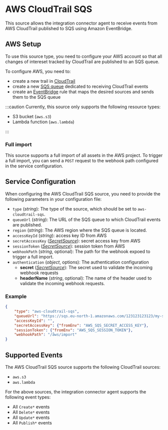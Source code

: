 # AWS CloudTrail SQS

This source allows the integration connector agent to receive events from AWS CloudTrail published to SQS using Amazon EventBridge.

## AWS Setup

To use this source type, you need to configure your AWS account so that all changes of intereset tracked by CloudTrail
are published to an SQS queue.

To configure AWS, you need to:

- create a new trail in [CloudTrail](https://docs.aws.amazon.com/awscloudtrail/latest/userguide/cloudtrail-user-guide.html)
- create a new [SQS queue](https://docs.aws.amazon.com/AWSSimpleQueueService/latest/SQSDeveloperGuide/welcome.html)
  dedicated to receiving CloudTrail events
- create an [EventBridge](https://docs.aws.amazon.com/eventbridge/latest/userguide/eb-setup.html) rule that maps
  the desired sources and sends them to the SQS queue

:::caution
Currently, this source only supports the following resource types:

- S3 bucket (`aws.s3`)
- Lambda function (`aws.lambda`)

:::

### Full import

This source supports a full import of all assets in the AWS project.
To trigger a full import, you can send a `POST` request to the webhook path configured in the service configuration.

## Service Configuration

When configuring the AWS CloudTrail SQS source, you need to provide the following parameters in your configuration file:

- `type` (*string*): The type of the source, which should be set to `aws-cloudtrail-sqs`.
- `queueUrl` (*string*): The URL of the SQS queue to which CloudTrail events are published.
- `region` (*string*): The AWS region where the SQS queue is located.
- `accessKeyId` (*string*): access key ID from AWS
- `secretAccessKey` ([*SecretSource*](../20_install.md#secretsource)): secret access key from AWS
- `sessionToken` ([*SecretSource*](../20_install.md#secretsource)): session token from AWS
- `webhookPath` (*string*, optional): The path for the webhook expoed to trigger a full import.
- `authentication` (*object*, options): The authentication configuration
  - **secret** ([*SecretSource*](../20_install.md#secretsource)): The secret used to validate the incoming webhook requests
  - **headerName** (*string*, optional): The name of the header used to validate the incoming webhook requests.

### Example

```json
{
	"type": "aws-cloudtrail-sqs",
	"queueUrl": "https://sqs.eu-north-1.amazonaws.com/123123123123/my-sqs-queue",
	"accessKeyId": "",
	"secretAccessKey": {"fromEnv": "AWS_SQS_SECRET_ACCESS_KEY"},
	"sessionToken": {"fromEnv": "AWS_SQS_SESSION_TOKEN"},
	"webhookPath": "/åws/import"
}
```

## Supported Events

The AWS CloudTrail SQS source supports the following CloudTrail sources:

- `aws.s3`
- `aws.lambda`

For the above sources, the integration connector agent supports the following event types:

- All `Create*` events
- All `Delete*` events
- All `Update*` events
- All `Publish*` events
